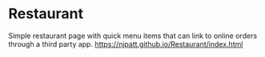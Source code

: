 # Restaurant
Simple restaurant page with quick menu items that can link to online orders through a third party app.
https://njpatt.github.io/Restaurant/index.html
